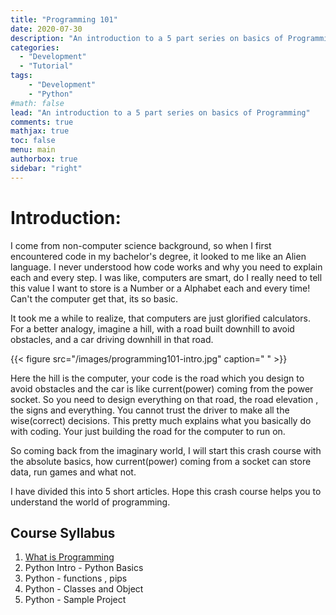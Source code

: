 ```yaml
---
title: "Programming 101"
date: 2020-07-30
description: "An introduction to a 5 part series on basics of Programming"
categories:
  - "Development"
  - "Tutorial"
tags: 
    - "Development"
    - "Python"
#math: false
lead: "An introduction to a 5 part series on basics of Programming"
comments: true
mathjax: true
toc: false
menu: main
authorbox: true
sidebar: "right" 
---
```

# Introduction:

I come from non-computer science background, so when I first encountered code in my bachelor's degree, it looked to me like an Alien language.  I never understood how code works and why you need to explain each and every step. I was like, computers are smart, do I really need to tell this value I want to store is a Number or a Alphabet each and every time! Can't the computer get that, its so basic.

It took me a while to realize, that computers are just glorified calculators. For a better analogy, imagine a hill, with a road built downhill to avoid obstacles, and a car driving downhill in that road.

{{< figure src="/images/programming101-intro.jpg" caption=" " >}}

Here the hill is the computer, your code is the road which you design to avoid obstacles and the car is like current(power) coming from the power socket. So you need to design everything on that road,  the road elevation , the signs and everything. You cannot trust the driver to make all the wise(correct) decisions. This pretty much explains what you basically do with coding. Your just building the road for the computer to run on.

So coming back from the imaginary world, I will start this crash course with the absolute basics, how current(power) coming from a socket can store data, run games and what not.

I have divided this into 5 short articles. Hope this crash course helps you to understand the world of programming.

## Course Syllabus
1. [What is Programming](/post/what-is-programming/)
2. Python Intro - Python Basics
3. Python - functions , pips
4. Python - Classes and Object
5. Python - Sample Project

